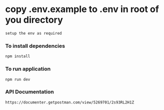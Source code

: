 # copy .env.example to .env in root of you directory
```
setup the env as required
```

### To install dependencies
```
npm install
```

### To run application
```
npm run dev
```

### API Documentation
```
https://documenter.getpostman.com/view/5269701/2s93RL2H1Z
```
